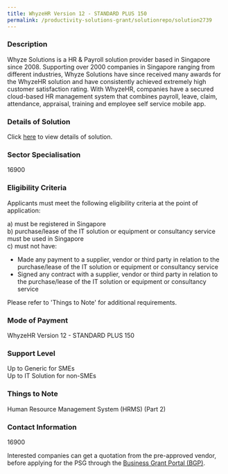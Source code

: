 ```yaml
---
title: WhyzeHR Version 12 - STANDARD PLUS 150
permalink: /productivity-solutions-grant/solutionrepo/solution2739
---
```


### Description

Whyze Solutions is a HR & Payroll solution provider based in Singapore since 2008. Supporting over 2000 companies in Singapore ranging from different industries, Whyze Solutions have since received many awards for the WhyzeHR solution and have consistently achieved extremely high customer satisfaction rating. With WhyzeHR, companies have a secured cloud-based HR management system that combines payroll, leave, claim, attendance, appraisal, training and employee self service mobile app.

### Details of Solution

Click <a href='Whyze Solutions Pte Ltd' target='_blank' rel='noopener'>here</a> to view details of solution.

### Sector Specialisation

 16900 

### Eligibility Criteria

Applicants must meet the following eligibility criteria at the point of application:

a) must be registered in Singapore <br>
b) purchase/lease of the IT solution or equipment or consultancy service must be used in Singapore <br>
c) must not have:
- Made any payment to a supplier, vendor or third party in relation to the purchase/lease of the IT solution or equipment or consultancy service
- Signed any contract with a supplier, vendor or third party in relation to the purchase/lease of the IT solution or equipment or consultancy service

Please refer to 'Things to Note' for additional requirements.

### Mode of Payment
WhyzeHR Version 12 - STANDARD PLUS 150

### Support Level
Up to Generic for SMEs <br>
Up to IT Solution for non-SMEs

### Things to Note
Human Resource Management System (HRMS) (Part 2)

### Contact Information
16900

Interested companies can get a quotation from the pre-approved vendor, before applying for the PSG through the <a target='_blank' rel='noopener' href='https://www.businessgrants.gov.sg/'>Business Grant Portal (BGP)</a>.
